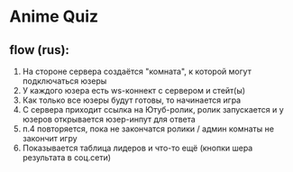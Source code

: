 # Anime Quiz

## flow (rus):
1. На стороне сервера создаётся "комната", к которой могут подключаться юзеры
2. У каждого юзера есть ws-коннект с сервером и стейт(ы)
3. Как только все юзеры будут готовы, то начинается игра
4. С сервера приходит ссылка на Ютуб-ролик, ролик запускается и у юзеров открывается юзер-инпут для ответа
5. п.4 повторяется, пока не закончатся ролики / админ комнаты не закончит игру
6. Показывается таблица лидеров и что-то ещё (кнопки шера результата в соц.сети)